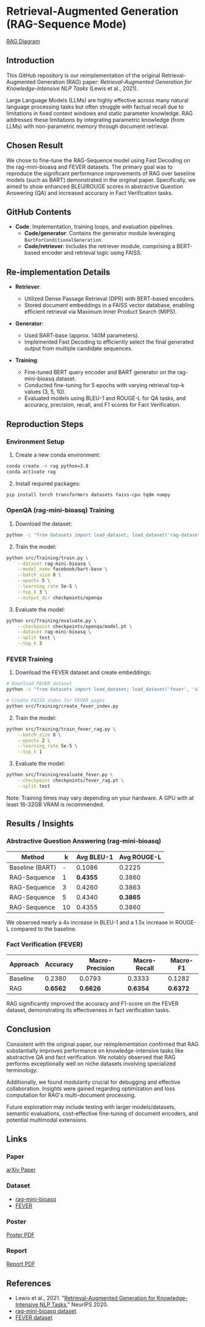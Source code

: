 # Retrieval-Augmented Generation (RAG-Sequence Mode)

[RAG Diagram](poster/RAG_diagram.png)

## Introduction

This GitHub repository is our reimplementation of the original Retrieval-Augmented Generation (RAG) paper: *Retrieval-Augmented Generation for Knowledge-Intensive NLP Tasks* (Lewis et al., 2021).

Large Language Models (LLMs) are highly effective across many natural language processing tasks but often struggle with factual recall due to limitations in fixed context windows and static parameter knowledge. RAG addresses these limitations by integrating parametric knowledge (from LLMs) with non-parametric memory through document retrieval.

## Chosen Result

We chose to fine-tune the RAG-Sequence model using Fast Decoding on the rag-mini-bioasq and FEVER datasets. The primary goal was to reproduce the significant performance improvements of RAG over baseline models (such as BART) demonstrated in the original paper. Specifically, we aimed to show enhanced BLEU/ROUGE scores in abstractive Question Answering (QA) and increased accuracy in Fact Verification tasks.

## GitHub Contents
- **Code**: Implementation, training loops, and evaluation pipelines.
  - **Code/generator**: Contains the generator module leveraging `BartForConditionalGeneration`.
  - **Code/retriever**: Includes the retriever module, comprising a BERT-based encoder and retrieval logic using FAISS.

## Re-implementation Details
- **Retriever**:
  - Utilized Dense Passage Retrieval (DPR) with BERT-based encoders.
  - Stored document embeddings in a FAISS vector database, enabling efficient retrieval via Maximum Inner Product Search (MIPS).

- **Generator**:
  - Used BART-base (approx. 140M parameters).
  - Implemented Fast Decoding to efficiently select the final generated output from multiple candidate sequences.

- **Training**:
  - Fine-tuned BERT query encoder and BART generator on the rag-mini-bioasq dataset.
  - Conducted fine-tuning for 5 epochs with varying retrieval top-k values (3, 5, 10).
  - Evaluated models using BLEU-1 and ROUGE-L for QA tasks, and accuracy, precision, recall, and F1 scores for Fact Verification.

## Reproduction Steps

### Environment Setup
1. Create a new conda environment:
```bash
conda create -n rag python=3.8
conda activate rag
```

2. Install required packages:
```bash
pip install torch transformers datasets faiss-cpu tqdm numpy
```

### OpenQA (rag-mini-bioasq) Training
1. Download the dataset:
```bash
python -c "from datasets import load_dataset; load_dataset('rag-datasets/rag-mini-bioasq')"
```

2. Train the model:
```bash
python src/Training/train.py \
    --dataset rag-mini-bioasq \
    --model_name facebook/bart-base \
    --batch_size 8 \
    --epochs 5 \
    --learning_rate 5e-5 \
    --top_k 3 \
    --output_dir checkpoints/openqa
```

3. Evaluate the model:
```bash
python src/Training/evaluate.py \
    --checkpoint checkpoints/openqa/model.pt \
    --dataset rag-mini-bioasq \
    --split test \
    --top_k 3
```

### FEVER Training
1. Download the FEVER dataset and create embeddings:
```bash
# Download FEVER dataset
python -c "from datasets import load_dataset; load_dataset('fever', 'v1.0')"

# Create FAISS index for FEVER pages
python src/Training/create_fever_index.py
```

2. Train the model:
```bash
python src/Training/train_fever_rag.py \
    --batch_size 8 \
    --epochs 2 \
    --learning_rate 5e-5 \
    --top_k 1
```

3. Evaluate the model:
```bash
python src/Training/evaluate_fever.py \
    --checkpoint checkpoints/fever_rag.pt \
    --split test
```

Note: Training times may vary depending on your hardware. A GPU with at least 16-32GB VRAM is recommended.

## Results / Insights

### Abstractive Question Answering (rag-mini-bioasq)
| Method | k | Avg BLEU-1 | Avg ROUGE-L |
|--------|---|------------|-------------|
| Baseline (BART) | - | 0.1086 | 0.2225 |
| RAG-Sequence | 1 | **0.4355** | 0.3860 |
| RAG-Sequence | 3 | 0.4260 | 0.3863 |
| RAG-Sequence | 5 | 0.4340 | **0.3865** |
| RAG-Sequence | 10 | 0.4355 | 0.3860 |

We observed nearly a 4x increase in BLEU-1 and a 1.5x increase in ROUGE-L compared to the baseline.

### Fact Verification (FEVER)
| Approach | Accuracy | Macro-Precision | Macro-Recall | Macro-F1 |
|----------|----------|-----------------|--------------|----------|
| Baseline | 0.2380   | 0.0793          | 0.3333       | 0.1282   |
| RAG      | **0.6562** | **0.6626**       | **0.6354**    | **0.6372** |

RAG significantly improved the accuracy and F1-score on the FEVER dataset, demonstrating its effectiveness in fact verification tasks.

## Conclusion

Consistent with the original paper, our reimplementation confirmed that RAG substantially improves performance on knowledge-intensive tasks like abstractive QA and fact verification. We notably observed that RAG performs exceptionally well on niche datasets involving specialized terminology.

Additionally, we found modularity crucial for debugging and effective collaboration. Insights were gained regarding optimization and loss computation for RAG's multi-document processing.

Future exploration may include testing with larger models/datasets, semantic evaluations, cost-effective fine-tuning of document encoders, and potential multimodal extensions.

## Links
### Paper 
[arXiv Paper](https://arxiv.org/pdf/2005.11401)

### Dataset
- [rag-mini-bioasq](https://huggingface.co/datasets/rag-datasets/rag-mini-bioasq)
- [FEVER](https://fever.ai/)

### Poster
[Poster PDF](poster/poster.pdf)

### Report
[Report PDF](report/DL___Final_Report.pdf)

## References
- Lewis et al., 2021. "[Retrieval-Augmented Generation for Knowledge-Intensive NLP Tasks](https://arxiv.org/pdf/2005.11401)," NeurIPS 2020.
- [rag-mini-bioasq dataset](https://huggingface.co/datasets/rag-datasets/rag-mini-bioasq)
- [FEVER dataset](https://huggingface.co/datasets/fever/fever/tree/main)

